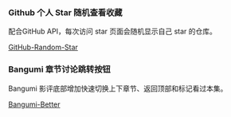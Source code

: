 ### Github 个人 Star 随机查看收藏

配合GitHub API，每次访问 star 页面会随机显示自己 star 的仓库。

[GitHub-Random-Star](./GitHub-Random-Star/index.js)

### Bangumi 章节讨论跳转按钮

Bangumi 影评底部增加快速切换上下章节、返回顶部和标记看过本集。

[Bangumi-Better](./Bangumi-Better/index.js)